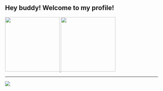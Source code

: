 ## Hey buddy! Welcome to my profile! 
<div>
  <a href="https://github.com/jurgenjacobsen"> 
    <img height="180em" src="https://github-readme-stats.vercel.app/api?username=jurgenjacobsen&show_icons=true&theme=dark&include_all_commits=true&count_private=true&hide_border=true"/>
    <img height="180em" src="https://github-readme-stats.vercel.app/api/top-langs/?username=jurgenjacobsen&layout=compact&langs_count=6&theme=dark&hide_border=true"/>
  </a>
</div>

---
<img src="https://wakatime.com/badge/user/010adc07-6382-419f-87bc-0b3f507ee495.svg?style=flat-square"/>
